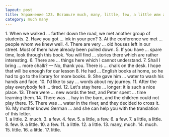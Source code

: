 ```yaml
---
layout: post
title: Упражнение 123. Вставьте much, many, little, few, a little или a few.
category: much many
---
```

<section class="question">
1. When we walked ... farther down the road, we met another group of students. 2. Have you got ... ink in your pen? 3. At the conference we met ... people whom we knew well. 4. There are very ... old houses left in our street. Most of them have already been pulled down. 5. If you have ... spare time, look through this book. You will find ... stories there which are rather interesting. 6. There are ... things here which I cannot understand. 7. Shall I bring ... more chalk? — No, thank you. There is ... chalk on the desk. I hope that will be enough for our lesson 8. He had ... English books at home, so he had to go to the library for more books. 9. She gave him ... water to wash his hands and face. 10. I'd like to say ... words about my journey. 11. After the play everybody felt ... tired. 12. Let's stay here ... longer: it is such a nice place. 13. There were ... new words the text, and Peter spent ... time learning them. 14. There was ... hay in the barn, and the children could not play there. 15. There was ... water in the river, and they decided to cross it. 16. My mother knows German ... and she can help you with the translation of this letter.
</section>

<section class="answer">
1. a little. 2. much. 3. a few. 4. few. 5. a little, a few. 6. a few. 7. a little, a little. 8. few. 9. a little. 10. a few. 11. a little. 12. a little. 13. many, much. 14. much. 15. little. 16. a little. 17. little.
</section>
